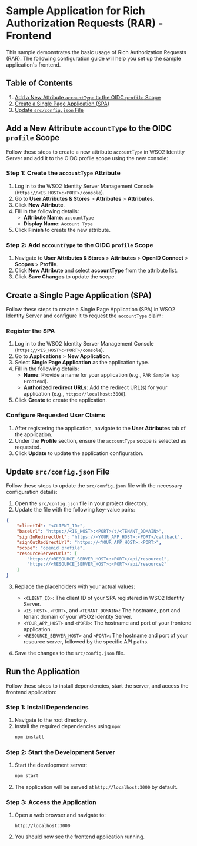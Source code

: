 # Sample Application for Rich Authorization Requests (RAR) - Frontend

This sample demonstrates the basic usage of Rich Authorization Requests (RAR). The following configuration guide will help you set up the sample application's frontend.

## Table of Contents
 1. [Add a New Attribute `accountType` to the OIDC `profile` Scope](#add-a-new-attribute-accounttype-to-the-oidc-profile-scope)
 2. [Create a Single Page Application (SPA)](#create-a-single-page-application-spa)
 3. [Update `src/config.json` File](#update-srcconfigjson-file)

## Add a New Attribute `accountType` to the OIDC `profile` Scope

Follow these steps to create a new attribute `accountType` in WSO2 Identity Server and add it to the OIDC profile scope using the new console:

### Step 1: Create the `accountType` Attribute
1. Log in to the WSO2 Identity Server Management Console (`https://<IS_HOST>:<PORT>/console`).
2. Go to **User Attributes & Stores** > **Attributes** > **Attributes**.
3. Click **New Attribute**.
4. Fill in the following details:
    - **Attribute Name**: `accountType`
    - **Display Name**: `Account Type`
5. Click **Finish** to create the new attribute.

### Step 2: Add `accountType` to the OIDC `profile` Scope
1. Navigate to **User Attributes & Stores** > **Attributes** > **OpenID Connect** > **Scopes** > **Profile**.
2. Click **New Attribute** and select **accountType** from the attribute list.
6. Click **Save Changes** to update the scope.

## Create a Single Page Application (SPA)

Follow these steps to create a Single Page Application (SPA) in WSO2 Identity Server and configure it to request the `accountType` claim:

### Register the SPA
1. Log in to the WSO2 Identity Server Management Console (`https://<IS_HOST>:<PORT>/console`).
2. Go to **Applications** > **New Application**.
3. Select **Single Page Application** as the application type.
4. Fill in the following details:
    - **Name**: Provide a name for your application (e.g., `RAR Sample App Frontend`).
    - **Authorized redirect URLs**: Add the redirect URL(s) for your application (e.g., `https://localhost:3000`).
5. Click **Create** to create the application.

### Configure Requested User Claims
1. After registering the application, navigate to the **User Attributes** tab of the application.
2. Under the **Profile** section, ensure the `accountType` scope is selected as requested.
5. Click **Update** to update the application configuration.

## Update `src/config.json` File

Follow these steps to update the `src/config.json` file with the necessary configuration details:

1. Open the `src/config.json` file in your project directory.
2. Update the file with the following key-value pairs:

```json
{
    "clientId": "<CLIENT_ID>",
    "baseUrl": "https://<IS_HOST>:<PORT>/t/<TENANT_DOMAIN>",
    "signInRedirectUrl": "https://<YOUR_APP_HOST>:<PORT>/callback",
    "signOutRedirectUrl": "https://<YOUR_APP_HOST>:<PORT>",
    "scope": "openid profile",
    "resourceServerUrls": [
        "https://<RESOURCE_SERVER_HOST>:<PORT>/api/resource1",
        "https://<RESOURCE_SERVER_HOST>:<PORT>/api/resource2"
    ]
}
```

3. Replace the placeholders with your actual values:
     - `<CLIENT_ID>`: The client ID of your SPA registered in WSO2 Identity Server.
     - `<IS_HOST>`, `<PORT>`, and `<TENANT_DOMAIN>`: The hostname, port and tenant domain of your WSO2 Identity Server.
     - `<YOUR_APP_HOST>` and `<PORT>`: The hostname and port of your frontend application.
     - `<RESOURCE_SERVER_HOST>` and `<PORT>`: The hostname and port of your resource server, followed by the specific API paths.

4. Save the changes to the `src/config.json` file.

## Run the Application

Follow these steps to install dependencies, start the server, and access the frontend application:

### Step 1: Install Dependencies
1. Navigate to the root directory.
2. Install the required dependencies using `npm`:
    ```bash
    npm install
    ```

### Step 2: Start the Development Server
1. Start the development server:
    ```bash
    npm start
    ```
2. The application will be served at `http://localhost:3000` by default.

### Step 3: Access the Application
1. Open a web browser and navigate to:
    ```
    http://localhost:3000
    ```
2. You should now see the frontend application running.
